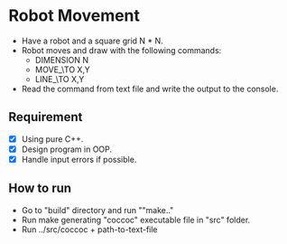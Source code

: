 # Robot Movement #
- Have a robot and a square grid N * N.
- Robot moves and draw with the following commands:
  - DIMENSION N
  - MOVE\_\TO X,Y
  - LINE\_\TO X,Y
- Read the command from text file and write the output to the console.

## Requirement ##

- [x] Using pure C++.
- [x] Design program in OOP.
- [x] Handle input errors if possible.

## How to run ##

* Go to "build" directory and run ""make.."
* Run make generating "coccoc" executable file in "src" folder.
* Run ../src/coccoc + path-to-text-file
